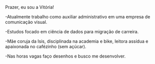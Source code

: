 Prazer, eu sou a Vitória! 

-Atualmente trabalho como auxiliar administrativo em uma empresa de comunicação visual.

-Estudos focado em ciência de dados para migração de carreira.

-Mãe coruja da Isis, disciplinada na academia e bike, leitora assídua e apaixonada no cafézinho (sem açúcar).

-Nas horas vagas faço desenhos e busco me desenvolver.

<!---
vitoriareis06/vitoriareis06 is a ✨ special ✨ repository because its `README.md` (this file) appears on your GitHub profile.
You can click the Preview link to take a look at your changes.
--->
